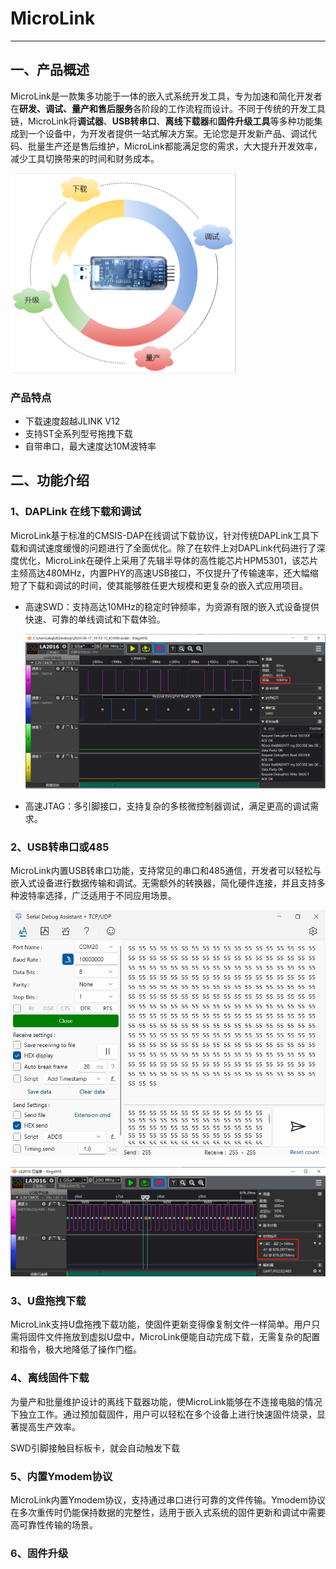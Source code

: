 # MicroLink

---

## 一、产品概述

MicroLink是一款集多功能于一体的嵌入式系统开发工具，专为加速和简化开发者在**研发、调试、量产和售后服务**各阶段的工作流程而设计。不同于传统的开发工具链，MicroLink将**调试器**、**USB转串口**、**离线下载器**和**固件升级工具**等多种功能集成到一个设备中，为开发者提供一站式解决方案。无论您是开发新产品、调试代码、批量生产还是售后维护，MicroLink都能满足您的需求，大大提升开发效率，减少工具切换带来的时间和财务成本。

![](../../images/microlink/MicroLink.png)

### 产品特点

- 下载速度超越JLINK V12
- 支持ST全系列型号拖拽下载
- 自带串口，最大速度达10M波特率

## 二、功能介绍

### 1、DAPLink 在线下载和调试

MicroLink基于标准的CMSIS-DAP在线调试下载协议，针对传统DAPLink工具下载和调试速度缓慢的问题进行了全面优化。除了在软件上对DAPLink代码进行了深度优化，MicroLink在硬件上采用了先辑半导体的高性能芯片HPM5301，该芯片主频高达480MHz，内置PHY的高速USB接口，不仅提升了传输速率，还大幅缩短了下载和调试的时间，使其能够胜任更大规模和更复杂的嵌入式应用项目。

- 高速SWD：支持高达10MHz的稳定时钟频率，为资源有限的嵌入式设备提供快速、可靠的单线调试和下载体验。

  ![](../../images/microlink/10M.png)





- 高速JTAG：多引脚接口，支持复杂的多核微控制器调试，满足更高的调试需求。



### 2、USB转串口或485

MicroLink内置USB转串口功能，支持常见的串口和485通信，开发者可以轻松与嵌入式设备进行数据传输和调试。无需额外的转换器，简化硬件连接，并且支持多种波特率选择，广泛适用于不同应用场景。

![](../../images/microlink/10M_Baud.jpg)



![](../../images/microlink/10M_TTL.jpg)

### 3、U盘拖拽下载

MicroLink支持U盘拖拽下载功能，使固件更新变得像复制文件一样简单。用户只需将固件文件拖放到虚拟U盘中，MicroLink便能自动完成下载，无需复杂的配置和指令，极大地降低了操作门槛。

### 4、离线固件下载

为量产和批量维护设计的离线下载器功能，使MicroLink能够在不连接电脑的情况下独立工作。通过预加载固件，用户可以轻松在多个设备上进行快速固件烧录，显著提高生产效率。

SWD引脚接触目标板卡，就会自动触发下载

### 5、内置Ymodem协议

MicroLink内置Ymodem协议，支持通过串口进行可靠的文件传输。Ymodem协议在多次重传时仍能保持数据的完整性，适用于嵌入式系统的固件更新和调试中需要高可靠性传输的场景。

### 6、固件升级



